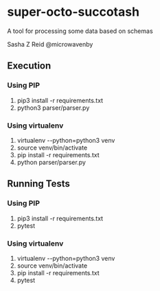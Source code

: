 # super-octo-succotash

A tool for processing some data based on schemas

Sasha Z Reid
@microwavenby

## Execution

### Using PIP

1. pip3 install -r requirements.txt
2. python3 parser/parser.py

### Using virtualenv

1. virtualenv --python=python3 venv
2. source venv/bin/activate
3. pip install -r requirements.txt
4. python parser/parser.py

## Running Tests

### Using PIP

1. pip3 install -r requirements.txt
2. pytest

### Using virtualenv

1. virtualenv --python=python3 venv
2. source venv/bin/activate
3. pip install -r requirements.txt
4. pytest
